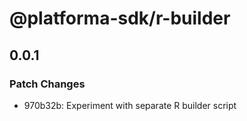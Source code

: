 # @platforma-sdk/r-builder

## 0.0.1

### Patch Changes

- 970b32b: Experiment with separate R builder script
